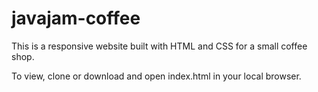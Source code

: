# javajam-coffee

This is a responsive website built with HTML and CSS for a small coffee shop.

To view, clone or download and open index.html in your local browser.
